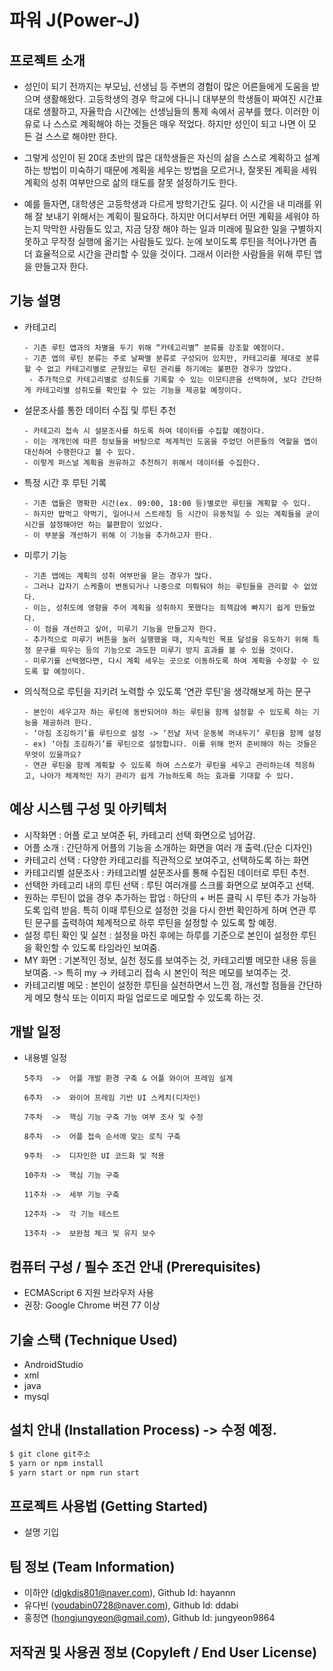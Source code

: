 # 파워 J(Power-J)

## 프로젝트 소개
- 성인이 되기 전까지는 부모님, 선생님 등 주변의 경험이 많은 어른들에게 도움을 받으며 생활해왔다.
고등학생의 경우 학교에 다니니 대부분의 학생들이 짜여진 시간표대로 생활하고, 자율학습 시간에는 선생님들의 통제 속에서 공부를 했다.
이러한 이유로 나 스스로 계획해야 하는 것들은 매우 적었다.
하지만 성인이 되고 나면 이 모든 걸 스스로 해야만 한다.

- 그렇게 성인이 된 20대 초반의 많은 대학생들은 자신의 삶을 스스로 계획하고 설계하는 방법이 미숙하기 때문에 계획을 세우는 방법을 모르거나, 잘못된 계획을 세워 계획의 성취 여부만으로 삶의 태도를 잘못 설정하기도 한다.

- 예를 들자면, 대학생은 고등학생과 다르게 방학기간도 길다.
이 시간을 내 미래를 위해 잘 보내기 위해서는 계획이 필요하다. 하지만 어디서부터 어떤 계획을 세워야 하는지 막막한 사람들도 있고, 지금 당장 해야 하는 일과 미래에 필요한 일을 구별하지 못하고 무작정 실행에 옮기는 사람들도 있다. 눈에 보이도록 루틴을 적어나가면 좀 더 효율적으로 시간을 관리할 수 있을 것이다. 그래서 이러한 사람들을 위해 루틴 앱을 만들고자 한다.


## 기능 설명
* 카테고리
    ```
    - 기존 루틴 앱과의 차별을 두기 위해 “카테고리별” 분류를 강조할 예정이다.
    - 기존 앱의 루틴 분류는 주로 날짜별 분류로 구성되어 있지만, 카테고리를 제대로 분류할 수 없고 카테고리별로 균형있는 루틴 관리를 하기에는 불편한 경우가 많았다.
     - 추가적으로 카테고리별로 성취도를 기록할 수 있는 이모티콘을 선택하여, 보다 간단하게 카테고리별 성취도를 확인할 수 있는 기능을 제공할 예정이다.
    ```

* 설문조사를 통한 데이터 수집 및 루틴 추천
    ```
    - 카테고리 접속 시 설문조사를 하도록 하여 데이터를 수집할 예정이다.
    - 이는 개개인에 따른 정보들을 바탕으로 체계적인 도움을 주었던 어른들의 역할을 앱이 대신하여 수행한다고 볼 수 있다.
    - 이렇게 퍼스널 계획을 권유하고 추천하기 위해서 데이터를 수집한다.
    ```

* 특정 시간 후 루틴 기록
    ```
    - 기존 앱들은 명확한 시간(ex. 09:00, 18:00 등)별로만 루틴을 계획할 수 있다.
    - 하지만 밥먹고 약먹기, 일어나서 스트레칭 등 시간이 유동적일 수 있는 계획들을 굳이 시간을 설정해야만 하는 불편함이 있었다.
    - 이 부분을 개선하기 위해 이 기능을 추가하고자 한다.
    ```

* 미루기 기능
    ```
    - 기존 앱에는 계획의 성취 여부만을 묻는 경우가 많다.
    - 그러나 갑자기 스케줄이 변동되거나 나중으로 미뤄둬야 하는 루틴들을 관리할 수 없었다.
    - 이는, 성취도에 영향을 주어 계획을 성취하지 못했다는 죄책감에 빠지기 쉽게 만들었다.
    - 이 점을 개선하고 싶어, 미루기 기능을 만들고자 한다.
    - 추가적으로 미루기 버튼을 눌러 실행했을 때, 지속적인 목표 달성을 유도하기 위해 특정 문구를 띄우는 등의 기능으로 과도한 미루기 방지 효과를 볼 수 있을 것이다.
    - 미루기를 선택했다면, 다시 계획 세우는 곳으로 이동하도록 하여 계획을 수정할 수 있도록 할 예정이다.
    ```
    
* 의식적으로 루틴을 지키려 노력할 수 있도록 ‘연관 루틴’을 생각해보게 하는 문구
    ```
    - 본인이 세우고자 하는 루틴에 동반되어야 하는 루틴을 함께 설정할 수 있도록 하는 기능을 제공하려 한다.
    - ‘아침 조깅하기’를 루틴으로 설정 -> ‘전날 저녁 운동복 꺼내두기’ 루틴을 함께 설정
    - ex) ‘아침 조깅하기’를 루틴으로 설정합니다. 이를 위해 먼저 준비해야 하는 것들은 무엇이 있을까요?
    - 연관 루틴을 함께 계획할 수 있도록 하여 스스로가 루틴을 세우고 관리하는데 적응하고, 나아가 체계적인 자기 관리가 쉽게 가능하도록 하는 효과를 기대할 수 있다.

    ```
    
## 예상 시스템 구성 및 아키텍처
- 시작화면 : 어플 로고 보여준 뒤, 카테고리 선택 화면으로 넘어감.
- 어플 소개 : 간단하게 어플의 기능을 소개하는 화면을 여러 개 출력.(단순 디자인)
- 카테고리 선택 : 다양한 카테고리를 직관적으로 보여주고, 선택하도록 하는 화면
- 카테고리별 설문조사 : 카테고리별 설문조사를 통해 수집된 데이터로 루틴 추천.
- 선택한 카테고리 내의 루틴 선택 : 루틴 여러개를 스크롤 화면으로 보여주고 선택.
- 원하는 루틴이 없을 경우 추가하는 팝업
   : 하단의 + 버튼 클릭 시 루틴 추가 가능하도록 입력 받음.
    특히 이때 루틴으로 설정한 것을 다시 한번 확인하게 하며 연관 루틴 문구를 출력하여 체계적으로 하루 루틴을 설정할 수 있도록 할 예정.
- 설정 루틴 확인 및 실천
   : 설정을 마친 후에는 하루를 기준으로 본인이 설정한 루틴을 확인할 수 있도록 타임라인 보여줌. 
- MY 화면
   : 기본적인 정보, 실천 정도를 보여주는 것, 카테고리별 메모한 내용 등을 보여줌.
     -> 특히 my -> 카테고리 접속 시 본인이 적은 메모를 보여주는 것.
- 카테고리별 메모
  : 본인이 설정한 루틴을 실천하면서 느낀 점, 개선할 점들을 간단하게 메모 형식 또는 이미지 파일 업로드로 메모할 수 있도록 하는 것.


## 개발 일정
* 내용별 일정
    ```
    5주차  ->  어플 개발 환경 구축 & 어플 와이어 프레임 설계
    
    6주차  ->  와이어 프레임 기반 UI 스케치(디자인)
    
    7주차  ->  핵심 기능 구축 가능 여부 조사 및 수정
    
    8주차  ->  어플 접속 순서에 맞는 로직 구축
    
    9주차  ->  디자인한 UI 코드화 및 적용
    
    10주차 ->  핵심 기능 구축
    
    11주차 ->  세부 기능 구축
    
    12주차 ->  각 기능 테스트
    
    13주차 ->  보완점 체크 및 유지 보수
    ```

## 컴퓨터 구성 / 필수 조건 안내 (Prerequisites)
* ECMAScript 6 지원 브라우저 사용
* 권장: Google Chrome 버젼 77 이상

## 기술 스택 (Technique Used) 
 -  AndroidStudio
 -  xml
 -  java
 -  mysql

## 설치 안내 (Installation Process) -> 수정 예정.
```bash
$ git clone git주소
$ yarn or npm install
$ yarn start or npm run start
```

## 프로젝트 사용법 (Getting Started)
- 설명 기입

## 팀 정보 (Team Information)
- 이하얀 (dlgkdis801@naver.com), Github Id: hayannn
- 유다빈 (youdabin0728@naver.com), Github Id: ddabi
- 홍정연 (hongjungyeon@gmail.com), Github Id: jungyeon9864

## 저작권 및 사용권 정보 (Copyleft / End User License)
